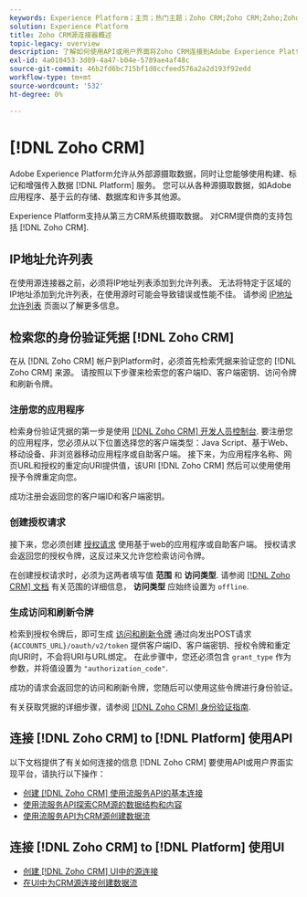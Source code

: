 ```yaml
---
keywords: Experience Platform；主页；热门主题；Zoho CRM;Zoho CRM;Zoho;Zoho
solution: Experience Platform
title: Zoho CRM源连接器概述
topic-legacy: overview
description: 了解如何使用API或用户界面将Zoho CRM连接到Adobe Experience Platform。
exl-id: 4a010453-3d09-4a47-b04e-5789ae4af48c
source-git-commit: 46b2fd6bc715bf1d8ccfeed576a2a2d193f92edd
workflow-type: tm+mt
source-wordcount: '532'
ht-degree: 0%

---
```


# [!DNL Zoho CRM]

Adobe Experience Platform允许从外部源摄取数据，同时让您能够使用构建、标记和增强传入数据 [!DNL Platform] 服务。 您可以从各种源摄取数据，如Adobe应用程序、基于云的存储、数据库和许多其他源。

Experience Platform支持从第三方CRM系统摄取数据。 对CRM提供商的支持包括 [!DNL Zoho CRM].

## IP地址允许列表

在使用源连接器之前，必须将IP地址列表添加到允许列表。 无法将特定于区域的IP地址添加到允许列表，在使用源时可能会导致错误或性能不佳。 请参阅 [IP地址允许列表](../../ip-address-allow-list.md) 页面以了解更多信息。

## 检索您的身份验证凭据 [!DNL Zoho CRM]

在从 [!DNL Zoho CRM] 帐户到Platform时，必须首先检索凭据来验证您的 [!DNL Zoho CRM] 来源。 请按照以下步骤来检索您的客户端ID、客户端密钥、访问令牌和刷新令牌。

### 注册您的应用程序

检索身份验证凭据的第一步是使用 [[!DNL Zoho CRM] 开发人员控制台](https://accounts.zoho.com/). 要注册您的应用程序，您必须从以下位置选择您的客户端类型：Java Script、基于Web、移动设备、非浏览器移动应用程序或自助客户端。 接下来，为应用程序名称、网页URL和授权的重定向URI提供值，该URI [!DNL Zoho CRM] 然后可以使用使用授予令牌重定向您。

成功注册会返回您的客户端ID和客户端密钥。

### 创建授权请求

接下来，您必须创建 [授权请求](https://www.zoho.com/crm/developer/docs/api/v2/auth-request.html) 使用基于web的应用程序或自助客户端。 授权请求会返回您的授权令牌，这反过来又允许您检索访问令牌。

在创建授权请求时，必须为这两者填写值 **范围** 和 **访问类型**. 请参阅 [[!DNL Zoho CRM] 文档](https://www.zoho.com/crm/developer/docs/api/v2/scopes.html) 有关范围的详细信息， **访问类型** 应始终设置为 `offline`.

### 生成访问和刷新令牌

检索到授权令牌后，即可生成 [访问和刷新令牌](https://www.zoho.com/crm/developer/docs/api/v2/access-refresh.html) 通过向发出POST请求 `{ACCOUNTS_URL}/oauth/v2/token` 提供客户端ID、客户端密钥、授权令牌和重定向URI时，不会将URI与URL绑定。 在此步骤中，您还必须包含 `grant_type` 作为参数，并将值设置为 `"authorization_code"`.

成功的请求会返回您的访问和刷新令牌，您随后可以使用这些令牌进行身份验证。

有关获取凭据的详细步骤，请参阅 [[!DNL Zoho CRM] 身份验证指南](https://www.zoho.com/crm/developer/docs/api/v2/oauth-overview.html).

## 连接 [!DNL Zoho CRM] to [!DNL Platform] 使用API

以下文档提供了有关如何连接的信息 [!DNL Zoho CRM] 要使用API或用户界面实现平台，请执行以下操作：

- [创建 [!DNL Zoho CRM] 使用流服务API的基本连接](../../tutorials/api/create/crm/zoho.md)
- [使用流服务API探索CRM源的数据结构和内容](../../tutorials/api/explore/crm.md)
- [使用流服务API为CRM源创建数据流](../../tutorials/api/collect/crm.md)

## 连接 [!DNL Zoho CRM] to [!DNL Platform] 使用UI

- [创建 [!DNL Zoho CRM] UI中的源连接](../../tutorials/ui/create/crm/zoho.md)
- [在UI中为CRM源连接创建数据流](../../tutorials/ui/dataflow/crm.md)
